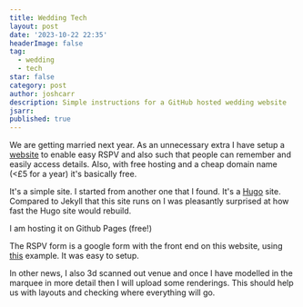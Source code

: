 ```yaml
---
title: Wedding Tech
layout: post
date: '2023-10-22 22:35'
headerImage: false
tag:
  - wedding
  - tech
star: false
category: post
author: joshcarr
description: Simple instructions for a GitHub hosted wedding website
jsarr:
published: true
---
```

We are getting married next year. As an unnecessary extra I have setup a [website](https://joshandemma.info/) to enable easy RSPV and also such that people can remember and easily access details. Also, with free hosting and a cheap domain name (<£5 for a year) it's basically free.  

It's a simple site. I started from another one that I found. It's a [Hugo](https://gohugo.io/) site. Compared to Jekyll that this site runs on I was pleasantly surprised at how fast the Hugo site would rebuild. 

I am hosting it on Github Pages (free!)

The RSPV form is a google form with the front end on this website, using [this](https://blog.puvvadi.me/posts/add-contact-form-hugo-google-forms/) example. It was easy to setup. 

In other news, I also 3d scanned out venue and once I have modelled in the marquee in more detail then I will upload some renderings. This should help us with layouts and checking where everything will go.

